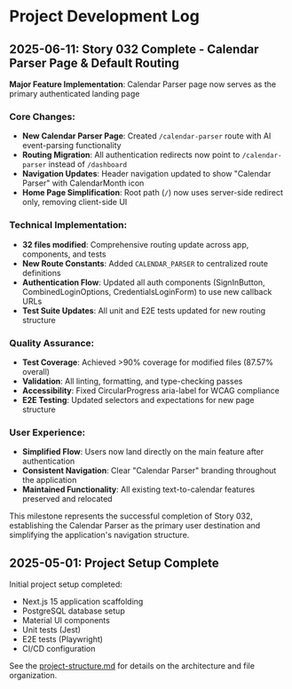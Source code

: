 # Project Development Log

## 2025-06-11: Story 032 Complete - Calendar Parser Page & Default Routing

**Major Feature Implementation**: Calendar Parser page now serves as the primary authenticated landing page

### Core Changes:

- **New Calendar Parser Page**: Created `/calendar-parser` route with AI event-parsing functionality
- **Routing Migration**: All authentication redirects now point to `/calendar-parser` instead of `/dashboard`
- **Navigation Updates**: Header navigation updated to show "Calendar Parser" with CalendarMonth icon
- **Home Page Simplification**: Root path (`/`) now uses server-side redirect only, removing client-side UI

### Technical Implementation:

- **32 files modified**: Comprehensive routing update across app, components, and tests
- **New Route Constants**: Added `CALENDAR_PARSER` to centralized route definitions
- **Authentication Flow**: Updated all auth components (SignInButton, CombinedLoginOptions, CredentialsLoginForm) to use new callback URLs
- **Test Suite Updates**: All unit and E2E tests updated for new routing structure

### Quality Assurance:

- **Test Coverage**: Achieved >90% coverage for modified files (87.57% overall)
- **Validation**: All linting, formatting, and type-checking passes
- **Accessibility**: Fixed CircularProgress aria-label for WCAG compliance
- **E2E Testing**: Updated selectors and expectations for new page structure

### User Experience:

- **Simplified Flow**: Users now land directly on the main feature after authentication
- **Consistent Navigation**: Clear "Calendar Parser" branding throughout the application
- **Maintained Functionality**: All existing text-to-calendar features preserved and relocated

This milestone represents the successful completion of Story 032, establishing the Calendar Parser as the primary user destination and simplifying the application's navigation structure.

## 2025-05-01: Project Setup Complete

Initial project setup completed:

- Next.js 15 application scaffolding
- PostgreSQL database setup
- Material UI components
- Unit tests (Jest)
- E2E tests (Playwright)
- CI/CD configuration

See the [project-structure.md](./project-structure.md) for details on the architecture and file organization.
